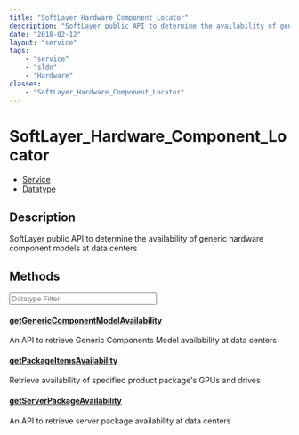 ```yaml
---
title: "SoftLayer_Hardware_Component_Locator"
description: "SoftLayer public API to determine the availability of generic hardware component models at data centers"
date: "2018-02-12"
layout: "service"
tags:
    - "service"
    - "sldn"
    - "Hardware"
classes:
    - "SoftLayer_Hardware_Component_Locator"
---
```

# SoftLayer_Hardware_Component_Locator
<div id='service-datatype'>
    <ul id='sldn-reference-tabs'>
    <li id='service'> <a href='/reference/services/SoftLayer_Hardware_Component_Locator' >Service</a></li>    <li id='datatype'> <a href='/reference/datatypes/SoftLayer_Hardware_Component_Locator' >Datatype</a></li>
    </ul>
</div>

## Description
SoftLayer public API to determine the availability of generic hardware component models at data centers 



        
<div id="properties" class="content service-content">

## Methods

<div class="view-filters">
    <div class="clearfix">
        <div class="search-input-box">
            <input placeholder="Datatype Filter" onkeyup="titleSearch(inputId='edit-combine', divId='method-div', elementClass='method-row')" 
                type="text" id="edit-combine" value="" size="30" maxlength="128" class="form-text">
        </div>
    </div>
</div>

#### [getGenericComponentModelAvailability](/reference/services/SoftLayer_Hardware_Component_Locator/getGenericComponentModelAvailability)
An API to retrieve Generic Components Model availability at data centers

#### [getPackageItemsAvailability](/reference/services/SoftLayer_Hardware_Component_Locator/getPackageItemsAvailability)
Retrieve availability of specified product package's GPUs and drives

#### [getServerPackageAvailability](/reference/services/SoftLayer_Hardware_Component_Locator/getServerPackageAvailability)
An API to retrieve server package availability at data centers

</div>

